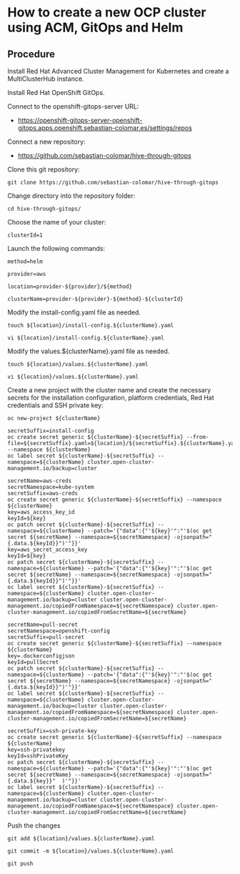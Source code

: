 # How to create a new OCP cluster using ACM, GitOps and Helm

## Procedure

Install Red Hat Advanced Cluster Management for Kubernetes and create a MultiClusterHub instance.

Install Red Hat OpenShift GitOps.

Connect to the openshift-gitops-server URL:
- https://openshift-gitops-server-openshift-gitops.apps.openshift.sebastian-colomar.es/settings/repos

Connect a new repository:
- https://github.com/sebastian-colomar/hive-through-gitops

Clone this git repository:
```
git clone https://github.com/sebastian-colomar/hive-through-gitops
```
Change directory into the repository folder:
```
cd hive-through-gitops/
```
Choose the name of your cluster:
```
clusterId=1
```
Launch the following commands:
```
method=helm

provider=aws

location=provider-${provider}/${method}

clusterName=provider-${provider}-${method}-${clusterId}
```
Modify the install-config.yaml file as needed.
```
touch ${location}/install-config.${clusterName}.yaml

vi ${location}/install-config.${clusterName}.yaml
```
Modify the values.${clusterName}.yaml file as needed.
```
touch ${location}/values.${clusterName}.yaml

vi ${location}/values.${clusterName}.yaml
```
Create a new project with the cluster name and create the necessary secrets for the installation configuration, platform credentials, Red Hat credentials and SSH private key:
```
oc new-project ${clusterName}

secretSuffix=install-config
oc create secret generic ${clusterName}-${secretSuffix} --from-file=${secretSuffix}.yaml=${location}/${secretSuffix}.${clusterName}.yaml --namespace ${clusterName}
oc label secret ${clusterName}-${secretSuffix} --namespace=${clusterName} cluster.open-cluster-management.io/backup=cluster

secretName=aws-creds
secretNamespace=kube-system
secretSuffix=aws-creds
oc create secret generic ${clusterName}-${secretSuffix} --namespace ${clusterName}
key=aws_access_key_id
keyId=${key}
oc patch secret ${clusterName}-${secretSuffix} --namespace=${clusterName} --patch='{"data":{"'${key}'":"'$(oc get secret ${secretName} --namespace=${secretNamespace} -ojsonpath="{.data.${keyId}}")'"}}'
key=aws_secret_access_key
keyId=${key}
oc patch secret ${clusterName}-${secretSuffix} --namespace=${clusterName} --patch='{"data":{"'${key}'":"'$(oc get secret ${secretName} --namespace=${secretNamespace} -ojsonpath="{.data.${keyId}}")'"}}'
oc label secret ${clusterName}-${secretSuffix} --namespace=${clusterName} cluster.open-cluster-management.io/backup=cluster cluster.open-cluster-management.io/copiedFromNamespace=${secretNamespace} cluster.open-cluster-management.io/copiedFromSecretName=${secretName}

secretName=pull-secret
secretNamespace=openshift-config
secretSuffix=pull-secret
oc create secret generic ${clusterName}-${secretSuffix} --namespace ${clusterName}
key=.dockerconfigjson
keyId=pullSecret
oc patch secret ${clusterName}-${secretSuffix} --namespace=${clusterName} --patch='{"data":{"'${key}'":"'$(oc get secret ${secretName} --namespace=${secretNamespace} -ojsonpath="{.data.${keyId}}")'"}}'
oc label secret ${clusterName}-${secretSuffix} --namespace=${clusterName} cluster.open-cluster-management.io/backup=cluster cluster.open-cluster-management.io/copiedFromNamespace=${secretNamespace} cluster.open-cluster-management.io/copiedFromSecretName=${secretName}

secretSuffix=ssh-private-key
oc create secret generic ${clusterName}-${secretSuffix} --namespace ${clusterName}
key=ssh-privatekey
keyId=sshPrivateKey
oc patch secret ${clusterName}-${secretSuffix} --namespace=${clusterName} --patch='{"data":{"'${key}'":"'$(oc get secret ${secretName} --namespace=${secretNamespace} -ojsonpath="{.data.${key}}"  )'"}}'
oc label secret ${clusterName}-${secretSuffix} --namespace=${clusterName} cluster.open-cluster-management.io/backup=cluster cluster.open-cluster-management.io/copiedFromNamespace=${secretNamespace} cluster.open-cluster-management.io/copiedFromSecretName=${secretName}
```
Push the changes
```
git add ${location}/values.${clusterName}.yaml

git commit -m ${location}/values.${clusterName}.yaml

git push
```
